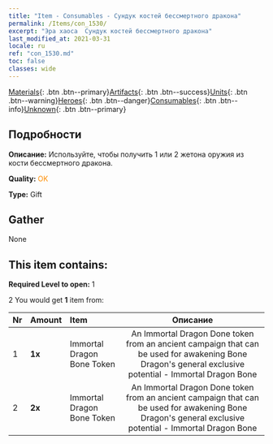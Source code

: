 ```yaml
---
title: "Item - Consumables - Сундук костей бессмертного дракона"
permalink: /Items/con_1530/
excerpt: "Эра хаоса  Сундук костей бессмертного дракона"
last_modified_at: 2021-03-31
locale: ru
ref: "con_1530.md"
toc: false
classes: wide
---
```

 [Materials](/ru/Items/){: .btn .btn--primary}[Artifacts](/ru/Items/Artifacts/){: .btn .btn--success}[Units](/ru/Items/Units/){: .btn .btn--warning}[Heroes](/ru/Items/Heroes/){: .btn .btn--danger}[Consumables](/ru/Items/Consumables/){: .btn .btn--info}[Unknown](/ru/Items/Unknown/){: .btn .btn--primary}

## Подробности
 **Описание:** Используйте, чтобы получить 1 или 2 жетона оружия из кости бессмертного дракона.

 **Quality:** <span style="color: #FF8C00">OK</span>

 **Type:** Gift

## Gather

  None

## This item contains:

 **Required Level to open:** 1

 2 You would get **1** item  from:

  | Nr | Amount |     Item    | Описание |
  |:---|:-------|:------------|:-----------:|
  | 1 |  **1x** | Immortal Dragon Bone Token | An Immortal Dragon Done token from an ancient campaign that can be used for awakening Bone Dragon's general exclusive potential - Immortal Dragon Bone  | 
  | 2 |  **2x** | Immortal Dragon Bone Token | An Immortal Dragon Done token from an ancient campaign that can be used for awakening Bone Dragon's general exclusive potential - Immortal Dragon Bone  | 
